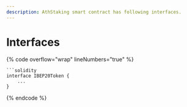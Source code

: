 ```yaml
---
description: AthStaking smart contract has following interfaces.
---
```


# Interfaces

{% code overflow="wrap" lineNumbers="true" %}
````solidity
```solidity
interface IBEP20Token {
    ...
}
````
{% endcode %}
